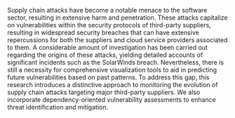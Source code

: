  Supply chain attacks have become a notable menace to the software sector, resulting in extensive harm and penetration. These attacks capitalize on vulnerabilities within the security protocols of third-party suppliers, resulting in widespread security breaches that can have extensive repercussions for both the suppliers and cloud service providers associated to them. A considerable amount of investigation has been carried out regarding the origins of these attacks, yielding detailed accounts of significant incidents such as the SolarWinds breach. Nevertheless, there is still a necessity for comprehensive visualization tools to aid in predicting future vulnerabilities based on past patterns. To address this gap, this research introduces a distinctive approach to monitoring the evolution of supply chain attacks targeting major third-party suppliers. We also incorporate dependency-oriented vulnerability assessments to enhance threat identification and mitigation.
